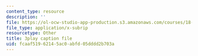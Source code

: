 ```yaml
---
content_type: resource
description: ''
file: https://ol-ocw-studio-app-production.s3.amazonaws.com/courses/18-404j-theory-of-computation-fall-2020/fcaaf51962145ac0abfd05dddd2b703a_vqFRAWeEcUs.vtt
file_type: application/x-subrip
resourcetype: Other
title: 3play caption file
uid: fcaaf519-6214-5ac0-abfd-05dddd2b703a
---
```

